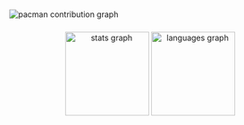###

<picture>
  <source media="(prefers-color-scheme: dark)" srcset="https://raw.githubusercontent.com/sfebriheri/sfebriheri/output/pacman-contribution-graph-dark.svg">
  <source media="(prefers-color-scheme: light)" srcset="https://raw.githubusercontent.com/sfebriheri/sfebriheri/output/pacman-contribution-graph.svg">
  <img alt="pacman contribution graph" src="https://raw.githubusercontent.com/sfebriheri/sfebriheri/output/pacman-contribution-graph.svg">
</picture>

###

<div align="center">
  <img src="https://github-readme-stats.vercel.app/api?username=sfebriheri&hide_title=false&hide_rank=false&show_icons=true&include_all_commits=true&count_private=true&disable_animations=false&theme=dracula&locale=en&hide_border=false&order=1" height="150" alt="stats graph"  />
  <img src="https://github-readme-stats.vercel.app/api/top-langs?username=sfebriheri&locale=en&hide_title=false&layout=compact&card_width=320&langs_count=5&theme=dracula&hide_border=false&order=2" height="150" alt="languages graph"  />
</div>

###
